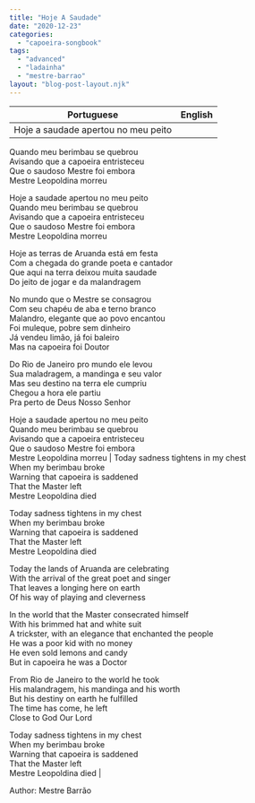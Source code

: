 ```yaml
---
title: "Hoje A Saudade"
date: "2020-12-23"
categories: 
  - "capoeira-songbook"
tags: 
  - "advanced"
  - "ladainha"
  - "mestre-barrao"
layout: "blog-post-layout.njk"
---
```


| Portuguese | English |
| --- | --- |
| Hoje a saudade apertou no meu peito  
Quando meu berimbau se quebrou  
Avisando que a capoeira entristeceu  
Que o saudoso Mestre foi embora  
Mestre Leopoldina morreu  
  
Hoje a saudade apertou no meu peito  
Quando meu berimbau se quebrou  
Avisando que a capoeira entristeceu  
Que o saudoso Mestre foi embora  
Mestre Leopoldina morreu  
  
Hoje as terras de Aruanda está em festa  
Com a chegada do grande poeta e cantador  
Que aqui na terra deixou muita saudade  
Do jeito de jogar e da malandragem  
  
No mundo que o Mestre se consagrou  
Com seu chapéu de aba e terno branco  
Malandro, elegante que ao povo encantou  
Foi muleque, pobre sem dinheiro  
Já vendeu limão, já foi baleiro  
Mas na capoeira foi Doutor  
  
Do Rio de Janeiro pro mundo ele levou  
Sua maladragem, a mandinga e seu valor  
Mas seu destino na terra ele cumpriu  
Chegou a hora ele partiu  
Pra perto de Deus Nosso Senhor  
  
Hoje a saudade apertou no meu peito  
Quando meu berimbau se quebrou  
Avisando que a capoeira entristeceu  
Que o saudoso Mestre foi embora  
Mestre Leopoldina morreu | Today sadness tightens in my chest  
When my berimbau broke  
Warning that capoeira is saddened  
That the Master left  
Mestre Leopoldina died  
  
Today sadness tightens in my chest  
When my berimbau broke  
Warning that capoeira is saddened  
That the Master left  
Mestre Leopoldina died  
  
Today the lands of Aruanda are celebrating  
With the arrival of the great poet and singer  
That leaves a longing here on earth  
Of his way of playing and cleverness  
  
In the world that the Master consecrated himself  
With his brimmed hat and white suit  
A trickster, with an elegance that enchanted the people  
He was a poor kid with no money  
He even sold lemons and candy  
But in capoeira he was a Doctor  
  
From Rio de Janeiro to the world he took  
His malandragem, his mandinga and his worth  
But his destiny on earth he fulfilled  
The time has come, he left  
Close to God Our Lord  
  
Today sadness tightens in my chest  
When my berimbau broke  
Warning that capoeira is saddened  
That the Master left  
Mestre Leopoldina died |

<figcaption>

Author: Mestre Barrão

</figcaption>
